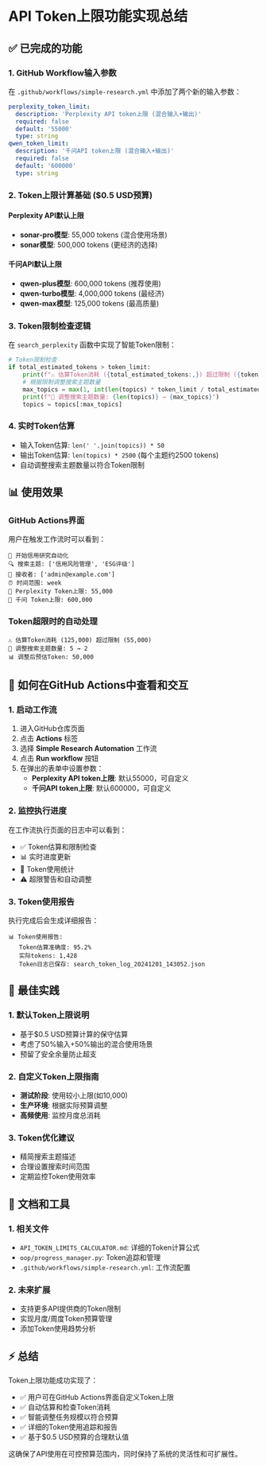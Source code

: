 # API Token上限功能实现总结

## ✅ 已完成的功能

### 1. GitHub Workflow输入参数
在 `.github/workflows/simple-research.yml` 中添加了两个新的输入参数：

```yaml
perplexity_token_limit:
  description: 'Perplexity API token上限 (混合输入+输出)'
  required: false
  default: '55000'
  type: string
qwen_token_limit:
  description: '千问API token上限 (混合输入+输出)'
  required: false
  default: '600000'
  type: string
```

### 2. Token上限计算基础 ($0.5 USD预算)

#### Perplexity API默认上限
- **sonar-pro模型**: 55,000 tokens (混合使用场景)
- **sonar模型**: 500,000 tokens (更经济的选择)

#### 千问API默认上限  
- **qwen-plus模型**: 600,000 tokens (推荐使用)
- **qwen-turbo模型**: 4,000,000 tokens (最经济)
- **qwen-max模型**: 125,000 tokens (最高质量)

### 3. Token限制检查逻辑

在 `search_perplexity` 函数中实现了智能Token限制：

```python
# Token限制检查
if total_estimated_tokens > token_limit:
    print(f"⚠️ 估算Token消耗 ({total_estimated_tokens:,}) 超过限制 ({token_limit:,})")
    # 根据限制调整搜索主题数量
    max_topics = max(1, int(len(topics) * token_limit / total_estimated_tokens))
    print(f"🔧 调整搜索主题数量: {len(topics)} → {max_topics}")
    topics = topics[:max_topics]
```

### 4. 实时Token估算
- 输入Token估算: `len(' '.join(topics)) * 50`
- 输出Token估算: `len(topics) * 2500` (每个主题约2500 tokens)
- 自动调整搜索主题数量以符合Token限制

## 📊 使用效果

### GitHub Actions界面
用户在触发工作流时可以看到：
```
🎯 开始信用研究自动化
🔍 搜索主题: ['信用风险管理', 'ESG评级']  
📧 接收者: ['admin@example.com']
⏰ 时间范围: week
🔢 Perplexity Token上限: 55,000
🔢 千问 Token上限: 600,000
```

### Token超限时的自动处理
```
⚠️ 估算Token消耗 (125,000) 超过限制 (55,000)
🔧 调整搜索主题数量: 5 → 2  
📊 调整后预估Token: 50,000
```

## 🔧 如何在GitHub Actions中查看和交互

### 1. 启动工作流
1. 进入GitHub仓库页面
2. 点击 **Actions** 标签
3. 选择 **Simple Research Automation** 工作流
4. 点击 **Run workflow** 按钮
5. 在弹出的表单中设置参数：
   - **Perplexity API token上限**: 默认55000，可自定义
   - **千问API token上限**: 默认600000，可自定义

### 2. 监控执行进度
在工作流执行页面的日志中可以看到：
- ✅ Token估算和限制检查
- 📊 实时进度更新  
- 🔢 Token使用统计
- ⚠️ 超限警告和自动调整

### 3. Token使用报告
执行完成后会生成详细报告：
```
📊 Token使用报告:
   Token估算准确度: 95.2%
   实际tokens: 1,428
   Token日志已保存: search_token_log_20241201_143052.json
```

## 🎯 最佳实践

### 1. 默认Token上限说明
- 基于$0.5 USD预算计算的保守估算
- 考虑了50%输入+50%输出的混合使用场景
- 预留了安全余量防止超支

### 2. 自定义Token上限指南
- **测试阶段**: 使用较小上限(如10,000)
- **生产环境**: 根据实际预算调整
- **高频使用**: 监控月度总消耗

### 3. Token优化建议
- 精简搜索主题描述
- 合理设置搜索时间范围
- 定期监控Token使用效率

## 📝 文档和工具

### 1. 相关文件
- `API_TOKEN_LIMITS_CALCULATOR.md`: 详细的Token计算公式
- `oop/progress_manager.py`: Token追踪和管理
- `.github/workflows/simple-research.yml`: 工作流配置

### 2. 未来扩展
- 支持更多API提供商的Token限制
- 实现月度/周度Token预算管理
- 添加Token使用趋势分析

## ⚡ 总结
Token上限功能成功实现了：
- ✅ 用户可在GitHub Actions界面自定义Token上限
- ✅ 自动估算和检查Token消耗
- ✅ 智能调整任务规模以符合预算
- ✅ 详细的Token使用追踪和报告
- ✅ 基于$0.5 USD预算的合理默认值

这确保了API使用在可控预算范围内，同时保持了系统的灵活性和可扩展性。